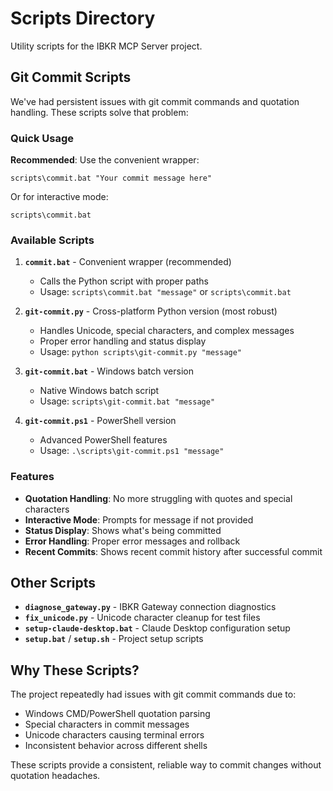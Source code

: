 # Scripts Directory

Utility scripts for the IBKR MCP Server project.

## Git Commit Scripts

We've had persistent issues with git commit commands and quotation handling. These scripts solve that problem:

### Quick Usage

**Recommended**: Use the convenient wrapper:
```batch
scripts\commit.bat "Your commit message here"
```

Or for interactive mode:
```batch
scripts\commit.bat
```

### Available Scripts

1. **`commit.bat`** - Convenient wrapper (recommended)
   - Calls the Python script with proper paths
   - Usage: `scripts\commit.bat "message"` or `scripts\commit.bat`

2. **`git-commit.py`** - Cross-platform Python version (most robust)
   - Handles Unicode, special characters, and complex messages
   - Proper error handling and status display
   - Usage: `python scripts\git-commit.py "message"`

3. **`git-commit.bat`** - Windows batch version
   - Native Windows batch script
   - Usage: `scripts\git-commit.bat "message"`

4. **`git-commit.ps1`** - PowerShell version
   - Advanced PowerShell features
   - Usage: `.\scripts\git-commit.ps1 "message"`

### Features

- **Quotation Handling**: No more struggling with quotes and special characters
- **Interactive Mode**: Prompts for message if not provided
- **Status Display**: Shows what's being committed
- **Error Handling**: Proper error messages and rollback
- **Recent Commits**: Shows recent commit history after successful commit

## Other Scripts

- **`diagnose_gateway.py`** - IBKR Gateway connection diagnostics
- **`fix_unicode.py`** - Unicode character cleanup for test files
- **`setup-claude-desktop.bat`** - Claude Desktop configuration setup
- **`setup.bat`** / **`setup.sh`** - Project setup scripts

## Why These Scripts?

The project repeatedly had issues with git commit commands due to:
- Windows CMD/PowerShell quotation parsing
- Special characters in commit messages
- Unicode characters causing terminal errors
- Inconsistent behavior across different shells

These scripts provide a consistent, reliable way to commit changes without quotation headaches.
